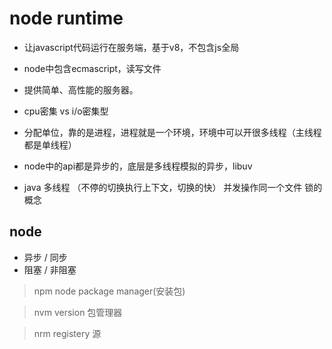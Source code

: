 # node runtime

- 让javascript代码运行在服务端，基于v8，不包含js全局
- node中包含ecmascript，读写文件
- 提供简单、高性能的服务器。
- cpu密集 vs i/o密集型
- 分配单位，靠的是进程，进程就是一个环境，环境中可以开很多线程（主线程都是单线程）
- node中的api都是异步的，底层是多线程模拟的异步，libuv

- java 多线程 （不停的切换执行上下文，切换的快） 并发操作同一个文件 锁的概念

## node

- 异步 / 同步
- 阻塞 / 非阻塞

> npm node package manager(安装包)

> nvm version 包管理器

> nrm registery 源